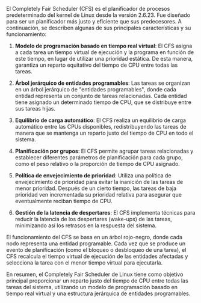 
El Completely Fair Scheduler (CFS) es el planificador de procesos predeterminado del kernel de Linux desde la versión 2.6.23. Fue diseñado para ser un planificador más justo y eficiente que sus predecesores. A continuación, se describen algunas de sus principales características y su funcionamiento:

1. **Modelo de programación basado en tiempo real virtual**: El CFS asigna a cada tarea un tiempo virtual de ejecución y la programa en función de este tiempo, en lugar de utilizar una prioridad estática. De esta manera, garantiza un reparto equitativo del tiempo de CPU entre todas las tareas.

2. **Árbol jerárquico de entidades programables**: Las tareas se organizan en un árbol jerárquico de "entidades programables", donde cada entidad representa un conjunto de tareas relacionadas. Cada entidad tiene asignado un determinado tiempo de CPU, que se distribuye entre sus tareas hijas.

3. **Equilibrio de carga automático**: El CFS realiza un equilibrio de carga automático entre las CPUs disponibles, redistribuyendo las tareas de manera que se mantenga un reparto justo del tiempo de CPU en todo el sistema.

4. **Planificación por grupos**: El CFS permite agrupar tareas relacionadas y establecer diferentes parámetros de planificación para cada grupo, como el peso relativo o la proporción de tiempo de CPU asignado.

5. **Política de envejecimiento de prioridad**: Utiliza una política de envejecimiento de prioridad para evitar la inanición de las tareas de menor prioridad. Después de un cierto tiempo, las tareas de baja prioridad ven incrementada su prioridad relativa para asegurar que eventualmente reciban tiempo de CPU.

6. **Gestión de la latencia de despertares**: El CFS implementa técnicas para reducir la latencia de los despertares (wake-ups) de las tareas, minimizando así los retrasos en la respuesta del sistema.

El funcionamiento del CFS se basa en un árbol rojo-negro, donde cada nodo representa una entidad programable. Cada vez que se produce un evento de planificación (como el bloqueo o desbloqueo de una tarea), el CFS recalcula el tiempo virtual de ejecución de las entidades afectadas y selecciona la tarea con el menor tiempo virtual para ejecutarla.

En resumen, el Completely Fair Scheduler de Linux tiene como objetivo principal proporcionar un reparto justo del tiempo de CPU entre todas las tareas del sistema, utilizando un modelo de programación basado en tiempo real virtual y una estructura jerárquica de entidades programables.
